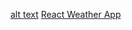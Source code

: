[alt text](https://ramagg.com/img/AudioPlayer.png 'React Audio Player')
[React Weather App](https://serene-wing-0281d0.netlify.app 'React Weather App')
